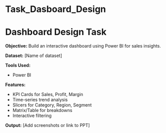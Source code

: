 # Task_Dasboard_Design
# Dashboard Design Task

**Objective:** Build an interactive dashboard using Power BI for sales insights.

**Dataset:** [Name of dataset]

**Tools Used:**
- Power BI

**Features:**
- KPI Cards for Sales, Profit, Margin
- Time-series trend analysis
- Slicers for Category, Region, Segment
- Matrix/Table for breakdowns
- Interactive filtering

**Output:** [Add screenshots or link to PPT]
